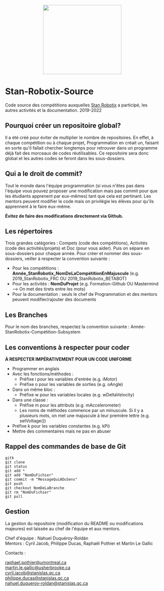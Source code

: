 <p align="center">
  <img width="256" height="226" src="https://stanrobotix.files.wordpress.com/2017/01/cropped-cropped-equipe-stan-logo2.jpg">
</p>

# Stan-Robotix-Source
Code source des compétitions auxquelles [Stan Robotix](https://stanrobotix6622.com/) a participé, les autres activités et la documentation.
2019-2022

## Pourquoi créer un repositoire global?
Il a été créé pour éviter de multiplier le nombre de repositoires. En effet, à chaque compétition ou à chaque projet, Programmation en créait un, faisant en sorte qu'il fallait chercher
longtemps pour retrouver dans un programme déjà fait des morceaux de codes réutilisables.
Ce repositoire sera donc global et les autres codes se feront dans les sous-dossiers.

## Qui a le droit de commit?
Tout le monde dans l'équipe programmation (si vous n'êtes pas dans l'équipe vous pouvez proposer une modification mais pas commit pour que les étudiants apprenent par eux-mêmes) tant que cela est pertinant. Les mentors peuvent modifier le code mais on privilégie les élèves pour qu'ils apprennent à le faire eux-même.

**Évitez de faire des modifications directement via Github.**  

## Les répertoires
Trois grandes catégories : Compets (code des compétitions), Activités (code des activités/projets) et Doc (pour vous aider).
Puis on sépare en sous-dossiers pour chaque année.
Pour créer et nommer des sous-dossiers, veiller à respecter la convention suivante :
- Pour les compétitions : **Année_StanRobotix_NomDeLaCompétitionEnMajuscule** (e.g. 2019_StanRobotix_FRC OU 2019_StanRobotix_BETABOT)
- Pour les activités : **NomDuProjet** (e.g. Formation-Github OU Mastermind --> On met des tirets entre les mots)
- Pour la documentation : seuls le chef de Programmation et des mentors peuvent modifier/rajouter des documents

## Les Branches
Pour le nom des branches, respectez la convention suivante :
Année-StanRobotix-Compétition-Subsystem

## Les conventions à respecter pour coder
**À RESPECTER IMPÉRATIVEMENT POUR UN CODE UNIFORME**
- Programmer en anglais
- Avec les fonctions/méthodes :
  - Préfixe i pour les variables d'entrée (e.g. iMotor)
  - Préfixe o pour les variables de sorties (e.g. oAngle)
- Dans un même bloc :
  - Préfixe w pour les variables locales (e.g. wDeltaVelocity)
- Dans une classe :
  - Préfixe m pour les attributs (e.g. mAccelerometer)
  - Les noms de méthodes commence par un minuscule. Si il y a plusieurs mots, on met une majuscule à leur première lettre (e.g. setVoltage())
- Préfixe k pour les variables constantes (e.g. kPi)
- Mettre des commentaires mais ne pas en abuser

## Rappel des commandes de base de Git
```
gitk
git clone
git status
git add *
git add "NomDuFichier"
git commit -m "MessageQuiADuSens"
git push
git checkout NomDeLaBranche
git rm "NomDuFichier"
git pull
```
## Gestion
La gestion du repositoire (modification du README ou modifications majeures) est laissée au chef de l'équipe et aux mentors.


Chef d'équipe : Nahuel Duquéroy-Roldán<br>
Mentors : Cyril Jacob, Philippe Ducas, Raphaël Pothier et Martin Le Gallic

Contacts :

raphael.pothier@umontreal.ca <br>
martin.le.gallic@usherbrooke.ca <br>
cyril.jacob@stanislas.qc.ca <br>
philippe.ducas@stanislas.qc.ca <br>
nahuel.duqueroy-roldan@stanislas.qc.ca<br>
<br>
